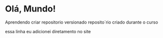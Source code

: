 # Olá, Mundo! 
 Aprendendo criar repositorio versionado
 reposito´rio criado durante o curso
 
 essa linha eu adicionei diretamento no site 
